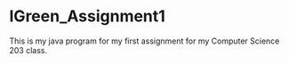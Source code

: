 # IGreen_Assignment1
This is my java program for my first assignment for my Computer Science 203 class.
